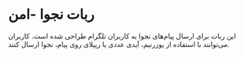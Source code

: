 # ربات نجوا -امن

این ربات برای ارسال پیام‌های نجوا به کاربران تلگرام طراحی شده است. کاربران می‌توانند با استفاده از یوزرنیم، آیدی عددی یا ریپلای روی پیام، نجوا ارسال کنند.
